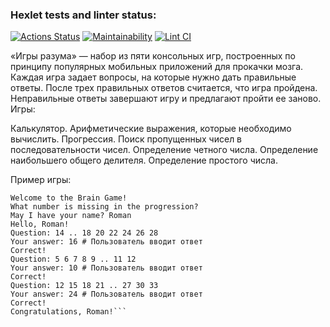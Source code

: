 ### Hexlet tests and linter status:
[![Actions Status](https://github.com/jacksonrr3/frontend-project-lvl1/workflows/hexlet-check/badge.svg)](https://github.com/jacksonrr3/frontend-project-lvl1/actions)
[![Maintainability](https://api.codeclimate.com/v1/badges/68a46270aa8aa631299b/maintainability)](https://codeclimate.com/github/jacksonrr3/frontend-project-lvl1/maintainability)
[![Lint CI](https://github.com/jacksonrr3/frontend-project-lvl1/actions/workflows/lint.yml/badge.svg)](https://github.com/jacksonrr3/frontend-project-lvl1/actions/workflows/lint.yml)

«Игры разума» — набор из пяти консольных игр, построенных по принципу популярных мобильных приложений для прокачки мозга. Каждая игра задает вопросы, на которые нужно дать правильные ответы. После трех правильных ответов считается, что игра пройдена. Неправильные ответы завершают игру и предлагают пройти ее заново. Игры:

Калькулятор. Арифметические выражения, которые необходимо вычислить.
Прогрессия. Поиск пропущенных чисел в последовательности чисел.
Определение четного числа.
Определение наибольшего общего делителя.
Определение простого числа.

Пример игры:

```brain-progression
Welcome to the Brain Game!
What number is missing in the progression?
May I have your name? Roman
Hello, Roman!
Question: 14 .. 18 20 22 24 26 28
Your answer: 16 # Пользователь вводит ответ
Correct!
Question: 5 6 7 8 9 .. 11 12
Your answer: 10 # Пользователь вводит ответ
Correct!
Question: 12 15 18 21 .. 27 30 33
Your answer: 24 # Пользователь вводит ответ
Correct!
Congratulations, Roman!```
